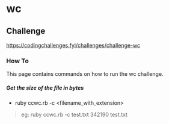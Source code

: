 # wc

## Challenge 
https://codingchallenges.fyi/challenges/challenge-wc

### How To
This page contains commands on how to run the wc challenge.

##### Get the size of the file in bytes

* ruby ccwc.rb -c <filename_with_extension>
> eg: ruby ccwc.rb -c test.txt
> 342190 test.txt


